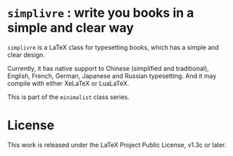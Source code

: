 <!-- Copyright (C) 2021 by Jinwen XU -->

# `simplivre` : write you books in a simple and clear way

`simplivre` is a LaTeX class for typesetting books, which has a simple and clear
design.

Currently, it has native support to Chinese (simplified and traditional),
English, French, German, Japanese and Russian typesetting. And it may compile
with either XeLaTeX or LuaLaTeX.

This is part of the `minimalist` class series.

# License

This work is released under the LaTeX Project Public License, v1.3c or later.
